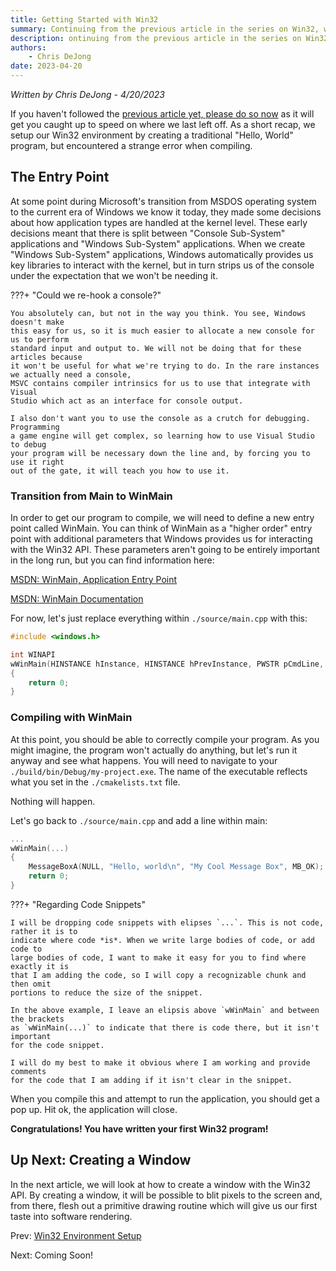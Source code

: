 ```yaml
---
title: Getting Started with Win32
summary: Continuing from the previous article in the series on Win32, we will discuss the entry point.
description: ontinuing from the previous article in the series on Win32, we will discuss the entry point.
authors:
    - Chris DeJong
date: 2023-04-20
---
```

*Written by Chris DeJong - 4/20/2023*

If you haven't followed the [previous article yet, please do so now](../win32-environment-setup.md)
as it will get you caught up to speed on where we last left off. As a short recap, we setup
our Win32 environment by creating a traditional "Hello, World" program, but encountered a
strange error when compiling.

## The Entry Point

At some point during Microsoft's transition from MSDOS operating system
to the current era of Windows we know it today, they made some decisions about how application
types are handled at the kernel level. These early decisions meant that there is
split between "Console Sub-System" applications and "Windows Sub-System" applications.
When we create "Windows Sub-System" applications, Windows automatically provides us
key libraries to interact with the kernel, but in turn strips us of the console under
the expectation that we won't be needing it.

???+ "Could we re-hook a console?"

    You absolutely can, but not in the way you think. You see, Windows doesn't make
    this easy for us, so it is much easier to allocate a new console for us to perform
    standard input and output to. We will not be doing that for these articles because
    it won't be useful for what we're trying to do. In the rare instances we actually need a console,
    MSVC contains compiler intrinsics for us to use that integrate with Visual
    Studio which act as an interface for console output.

    I also don't want you to use the console as a crutch for debugging. Programming
    a game engine will get complex, so learning how to use Visual Studio to debug
    your program will be necessary down the line and, by forcing you to use it right
    out of the gate, it will teach you how to use it.

### Transition from Main to WinMain

In order to get our program to compile, we will need to define a new entry point
called WinMain. You can think of WinMain as a "higher order" entry point with
additional parameters that Windows provides us for interacting with the Win32 API.
These parameters aren't going to be entirely important in the long run, but you
can find information here:

[MSDN: WinMain, Application Entry Point](https://learn.microsoft.com/en-us/windows/win32/learnwin32/winmain--the-application-entry-point)

[MSDN: WinMain Documentation](https://learn.microsoft.com/en-us/windows/win32/api/winbase/nf-winbase-winmain)

For now, let's just replace everything within `./source/main.cpp` with this:

```C++
#include <windows.h>

int WINAPI
wWinMain(HINSTANCE hInstance, HINSTANCE hPrevInstance, PWSTR pCmdLine, int nCmdShow)
{
    return 0;
}

```

### Compiling with WinMain

At this point, you should be able to correctly compile your program. As you might
imagine, the program won't actually do anything, but let's run it anyway and see
what happens. You will need to navigate to your `./build/bin/Debug/my-project.exe`.
The name of the executable reflects what you set in the `./cmakelists.txt` file.

Nothing will happen.

Let's go back to `./source/main.cpp` and add a line within main:

```C++
...
wWinMain(...)
{
    MessageBoxA(NULL, "Hello, world\n", "My Cool Message Box", MB_OK);
    return 0;
}
```

???+ "Regarding Code Snippets"

    I will be dropping code snippets with elipses `...`. This is not code, rather it is to
    indicate where code *is*. When we write large bodies of code, or add code to
    large bodies of code, I want to make it easy for you to find where exactly it is
    that I am adding the code, so I will copy a recognizable chunk and then omit
    portions to reduce the size of the snippet.

    In the above example, I leave an elipsis above `wWinMain` and between the brackets
    as `wWinMain(...)` to indicate that there is code there, but it isn't important
    for the code snippet.

    I will do my best to make it obvious where I am working and provide comments
    for the code that I am adding if it isn't clear in the snippet.

When you compile this and attempt to run the application, you should get a pop up.
Hit ok, the application will close.

**Congratulations! You have written your first Win32 program!**


## Up Next: Creating a Window

In the next article, we will look at how to create a window with the Win32 API.
By creating a window, it will be possible to blit pixels to the screen and, from there,
flesh out a primitive drawing routine which will give us our first taste into software
rendering.

Prev: [Win32 Environment Setup](../win32-environment-setup.md)

Next: Coming Soon!
